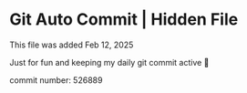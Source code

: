 # Git Auto Commit | Hidden File

This file was added Feb 12, 2025

Just for fun and keeping my daily git commit active 🤪

commit number: 526889
